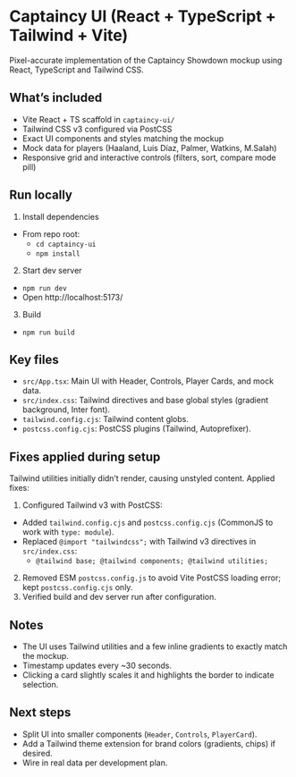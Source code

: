 # Captaincy UI (React + TypeScript + Tailwind + Vite)

Pixel-accurate implementation of the Captaincy Showdown mockup using React, TypeScript and Tailwind CSS.

## What’s included
- Vite React + TS scaffold in `captaincy-ui/`
- Tailwind CSS v3 configured via PostCSS
- Exact UI components and styles matching the mockup
- Mock data for players (Haaland, Luis Díaz, Palmer, Watkins, M.Salah)
- Responsive grid and interactive controls (filters, sort, compare mode pill)

## Run locally
1. Install dependencies
  - From repo root:
    - `cd captaincy-ui`
    - `npm install`
2. Start dev server
  - `npm run dev`
  - Open http://localhost:5173/
3. Build
  - `npm run build`

## Key files
- `src/App.tsx`: Main UI with Header, Controls, Player Cards, and mock data.
- `src/index.css`: Tailwind directives and base global styles (gradient background, Inter font).
- `tailwind.config.cjs`: Tailwind content globs.
- `postcss.config.cjs`: PostCSS plugins (Tailwind, Autoprefixer).

## Fixes applied during setup
Tailwind utilities initially didn’t render, causing unstyled content. Applied fixes:
1. Configured Tailwind v3 with PostCSS:
  - Added `tailwind.config.cjs` and `postcss.config.cjs` (CommonJS to work with `type: module`).
  - Replaced `@import "tailwindcss";` with Tailwind v3 directives in `src/index.css`:
    - `@tailwind base; @tailwind components; @tailwind utilities;`
2. Removed ESM `postcss.config.js` to avoid Vite PostCSS loading error; kept `postcss.config.cjs` only.
3. Verified build and dev server run after configuration.

## Notes
- The UI uses Tailwind utilities and a few inline gradients to exactly match the mockup.
- Timestamp updates every ~30 seconds.
- Clicking a card slightly scales it and highlights the border to indicate selection.

## Next steps
- Split UI into smaller components (`Header`, `Controls`, `PlayerCard`).
- Add a Tailwind theme extension for brand colors (gradients, chips) if desired.
- Wire in real data per development plan.
